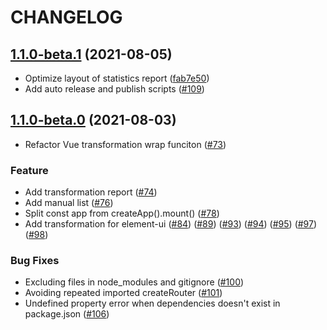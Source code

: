 # CHANGELOG

## [1.1.0-beta.1](https://github.com/originjs/vue-codemod/compare/v1.1.0-beta.0...v1.1.0-beta.1) (2021-08-05)

* Optimize layout of statistics report ([fab7e50](https://github.com/originjs/vue-codemod/commit/fab7e506831886c5facae4e26fc9feb65a09900d))
* Add auto release and publish scripts ([#109](https://github.com/originjs/vue-codemod/pull/109))

## [1.1.0-beta.0](https://github.com/originjs/vue-codemod/compare/v1.0.2...v1.1.0-beta.0) (2021-08-03)

* Refactor Vue transformation wrap funciton ([#73](https://github.com/originjs/vue-codemod/pull/73))

### Feature

* Add transformation report ([#74](https://github.com/originjs/vue-codemod/pull/74))
* Add manual list ([#76](https://github.com/originjs/vue-codemod/pull/76))
* Split const app from createApp().mount() ([#78](https://github.com/originjs/vue-codemod/pull/78))
* Add transformation for element-ui ([#84](https://github.com/originjs/vue-codemod/pull/84)) ([#89](https://github.com/originjs/vue-codemod/pull/89)) ([#93](https://github.com/originjs/vue-codemod/pull/93)) ([#94](https://github.com/originjs/vue-codemod/pull/94)) ([#95](https://github.com/originjs/vue-codemod/pull/95)) ([#97](https://github.com/originjs/vue-codemod/pull/97)) ([#98](https://github.com/originjs/vue-codemod/pull/98)) 

### Bug Fixes

* Excluding files in node_modules and gitignore ([#100](https://github.com/originjs/vue-codemod/pull/100))
* Avoiding repeated imported createRouter ([#101](https://github.com/originjs/vue-codemod/pull/101))
* Undefined property error when dependencies doesn't exist in package.json ([#106](https://github.com/originjs/vue-codemod/pull/106))